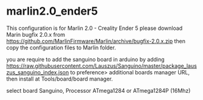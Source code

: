 # marlin2.0_ender5
This configuration is for Marlin 2.0 - Creality Ender 5
please download Marin bugfix 2.0.x from https://github.com/MarlinFirmware/Marlin/archive/bugfix-2.0.x.zip
then copy the configuration files to Marlin folder.

you are require to add the sanguino board in arduino by adding https://raw.githubusercontent.com/Lauszus/Sanguino/master/package_lauszus_sanguino_index.json
to preference> additional boards manager URL, then install at Tools/board/board manager.

select board Sanguino, Processor ATmega1284 or ATmega1284P (16Mhz)
